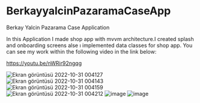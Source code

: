 # BerkayyalcinPazaramaCaseApp
Berkay Yalcin Pazarama Case Application

In this Application I made shop app with mvvm architecture.I created splash and onboarding screens alse ı implemented data classes for shop app.
You can see my work within the following video in the link below:  

https://youtu.be/nWRir92ngqg



![Ekran görüntüsü 2022-10-31 004127](https://user-images.githubusercontent.com/72910610/198902861-bc163563-62c1-425d-8a7a-4c10a80bd958.png)
![Ekran görüntüsü 2022-10-31 004143](https://user-images.githubusercontent.com/72910610/198902883-699e0c8d-be55-4b30-bfdb-59da733a13a3.png)
![Ekran görüntüsü 2022-10-31 004159](https://user-images.githubusercontent.com/72910610/198902885-10076972-494d-4509-b0d5-ad656ed45d48.png)
![Ekran görüntüsü 2022-10-31 004212](https://user-images.githubusercontent.com/72910610/198902887-acc82011-b24d-4ff8-a4c2-5e0648c522d2.png)
![image](https://user-images.githubusercontent.com/72910610/200158576-4dea8f56-31f5-4d26-b97f-141a77a5dec4.png)
![image](https://user-images.githubusercontent.com/72910610/200158592-f7e01988-2ffd-48aa-be56-64675589807b.png)
